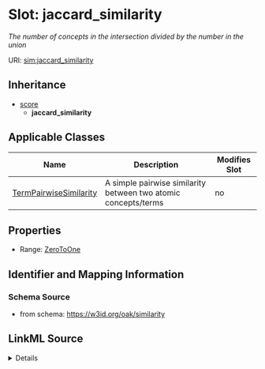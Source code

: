 # Slot: jaccard_similarity


_The number of concepts in the intersection divided by the number in the union_



URI: [sim:jaccard_similarity](https://w3id.org/linkml/similarity/jaccard_similarity)




## Inheritance

* [score](score.md)
    * **jaccard_similarity**





## Applicable Classes

| Name | Description | Modifies Slot |
| --- | --- | --- |
[TermPairwiseSimilarity](TermPairwiseSimilarity.md) | A simple pairwise similarity between two atomic concepts/terms |  no  |







## Properties

* Range: [ZeroToOne](ZeroToOne.md)





## Identifier and Mapping Information







### Schema Source


* from schema: https://w3id.org/oak/similarity




## LinkML Source

<details>
```yaml
name: jaccard_similarity
description: The number of concepts in the intersection divided by the number in the
  union
from_schema: https://w3id.org/oak/similarity
rank: 1000
is_a: score
alias: jaccard_similarity
domain_of:
- TermPairwiseSimilarity
range: ZeroToOne

```
</details>